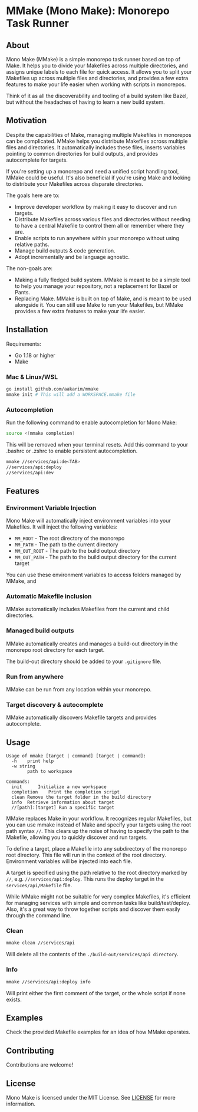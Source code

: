 # MMake (Mono Make): Monorepo Task Runner
    
## About
Mono Make (MMake) is a simple monorepo task runner based on top of Make. It helps you to divide your Makefiles across multiple directories, and assigns unique labels to each file for quick access. It allows you to split your Makefiles up across multiple files and directories, and provides a few extra features to make your life easier when working with scripts in monorepos.

Think of it as all the discoverability and tooling of a build system like Bazel, but without the headaches of having to learn a new build system. 

## Motivation
Despite the capabilities of Make, managing multiple Makefiles in monorepos can be complicated. MMake helps you distribute Makefiles across multiple files and directories. It automatically includes these files, inserts variables pointing to common directories for build outputs, and provides autocomplete for targets.

If you're setting up a monorepo and need a unified script handling tool, MMake could be useful. It's also beneficial if you're using Make and looking to distribute your Makefiles across disparate directories.

The goals here are to:
- Improve developer workflow by making it easy to discover and run targets.
- Distribute Makefiles across various files and directories without needing to have a central Makefile to control them all or remember where they are.
- Enable scripts to run anywhere within your monorepo without using relative paths.
- Manage build outputs & code generation.
- Adopt incrementally and be language agnostic.

The non-goals are:
- Making a fully fledged build system. MMake is meant to be a simple tool to help you manage your repository, not a replacement for Bazel or Pants.
- Replacing Make. MMake is built on top of Make, and is meant to be used alongside it. You can still use Make to run your Makefiles, but MMake provides a few extra features to make your life easier.

## Installation
Requirements:
- Go 1.18 or higher
- Make

### Mac & Linux/WSL
```bash
go install github.com/aakarim/mmake
mmake init # This will add a WORKSPACE.mmake file
```

### Autocompletion 
Run the following command to enable autocompletion for Mono Make:
```bash
source <(mmake completion)
```
This will be removed when your terminal resets. Add this command to your .bashrc or .zshrc to enable persistent autocompletion.

```bash
mmake //services/api:de<TAB> 
//services/api:deploy
//services/api:dev
```
## Features
### Environment Variable Injection
Mono Make will automatically inject environment variables into your Makefiles. It will inject the following variables:
- `MM_ROOT` - The root directory of the monorepo
- `MM_PATH` - The path to the current directory
- `MM_OUT_ROOT` - The path to the build output directory
- `MM_OUT_PATH` - The path to the build output directory for the 
current target

You can use these environment variables to access folders managed by MMake, and 

### Automatic Makefile inclusion
MMake automatically includes Makefiles from the current and child directories.

### Managed build outputs
MMake automatically creates and manages a build-out directory in the monorepo root directory for each target. 

The build-out directory should be added to your `.gitignore` file.

### Run from anywhere
MMake can be run from any location within your monorepo.

### Target discovery & autocomplete
MMake automatically discovers Makefile targets and provides autocomplete.

## Usage
```
Usage of mmake [target | command] [target | command]:
  -h	print help
  -w string
    	path to workspace

Commands:
  init		Initialize a new workspace
  completion	Print the completion script
  clean	Remove the target folder in the build directory
  info	Retrieve information about target
  //[path]:[target]	Run a specific target
```
MMake replaces Make in your workflow. It recognizes regular Makefiles, but you can use mmake instead of Make and specify your targets using the root path syntax `//`. This clears up the noise of having to specify the path to the Makefile, allowing you to quickly discover and run targets.

To define a target, place a Makefile into any subdirectory of the monorepo root directory. This file will run in the context of the root directory. Environment variables will be injected into each file.

A target is specified using the path relative to the root directory marked by `//`, e.g. `//services/api:deploy`. This runs the deploy target in the `services/api/Makefile` file.

While MMake might not be suitable for very complex Makefiles, it's efficient for managing services with simple and common tasks like build/test/deploy. Also, it's a great way to throw together scripts and discover them easily through the command line. 

### Clean
```bash
mmake clean //services/api
```
Will delete all the contents of the `./build-out/services/api directory`.

### Info
```bash
mmake //services/api:deploy info
```
Will print either the first comment of the target, or the whole script if none exists.

## Examples
Check the provided Makefile examples for an idea of how MMake operates.

## Contributing
Contributions are welcome!

## License
Mono Make is licensed under the MIT License. See [LICENSE](LICENSE) for more information.
```

